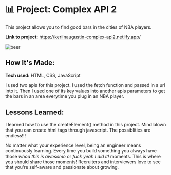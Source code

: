 # 📊 Project: Complex API 2

This project allows you to find good bars in the cities of NBA players.

**Link to project:** https://kerlinaugustin-complex-api2.netlify.app/

![beer](https://user-images.githubusercontent.com/102834611/169359777-7a80158d-8b38-4173-b5fb-b818758980bc.jpeg)

## How It's Made:

**Tech used:** HTML, CSS, JavaScript

I used two apis for this project. I used the fetch function and passed in a url into it. Then I used one of its key values into another apis parameters to get the bars in an area everytime you plug in an NBA player.

## Lessons Learned:

I learned how to use the createElement() method in this project. Mind blown that you can create html tags through javascript. The possiblities are endless!!!

No matter what your experience level, being an engineer means continuously learning. Every time you build something you always have those *whoa this is awesome* or *fuck yeah I did it!* moments. This is where you should share those moments! Recruiters and interviewers love to see that you're self-aware and passionate about growing.
